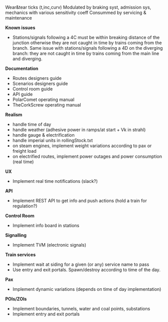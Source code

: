 Wear&tear ticks (t,inc,curv)
Modulated by braking syst, admission sys, mechanics with various sensitivity coeff
Consummed by servicing & maintenance

**Known issues**
- Stations/signals following a 4C must be within breaking distance of the junction otherwise they are not caught in time by trains coming from the branch. Same issue with stations/signals following a 4D on the diverging branch: they are not caught in time by trains coming from the main line and diverging.

**Documentation**
- Routes designers guide
- Scenarios designers guide
- Control room guide
- API guide
- PolarComet operating manual
- TheCorkScrew operating manual

**Realism**
- handle time of day
- handle weather (adhesive power in ramps/at start + Vk in strahl)
- handle gauge & electrification
- handle imperial units in rollingStock.txt 
- on steam engines, implement weight variations according to pax or freight load
- on electrified routes, implement power outages and power consumption (real time)

**UX**
- Implement real time notifications (slack?)

**API**
- Implement REST API to get info and push actions (hold a train for regulation?)

**Control Room**
- Implement info board in stations

**Signalling**
- Implement TVM (electronic signals)

**Train services**
- Implement wait at siding for a given (or any) service name to pass
- Use entry and exit portals. Spawn/destroy according to time of the day.

**Pax**
- Implement dynamic variations (depends on time of day implementation)

**POIs/ZOIs**
- Implement boundaries, tunnels, water and coal points, substations
- Implement entry and exit portals
